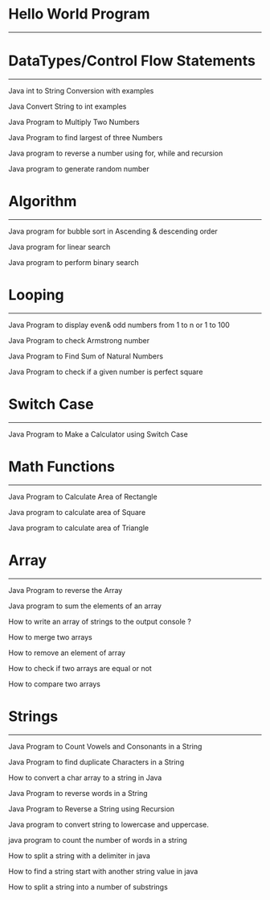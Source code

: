 # Hello World Program
*******************
# DataTypes/Control Flow Statements
*********
Java int to String Conversion with examples

Java Convert String to int examples

Java Program to Multiply Two Numbers

Java Program to find largest of three Numbers

Java program to reverse a number using for, while and recursion

Java program to generate random number
# Algorithm
**********
Java program for bubble sort in Ascending & descending order

Java program for linear search

Java program to perform binary search

# Looping
*******

Java Program to display even& odd numbers from 1 to n or 1 to 100

Java Program to check Armstrong number

Java Program to Find Sum of Natural Numbers

Java Program to check if a given number is perfect square

# Switch Case
***********

Java Program to Make a Calculator using Switch Case

# Math Functions
**************
Java Program to Calculate Area of Rectangle

Java program to calculate area of Square

Java program to calculate area of Triangle

# Array
******
Java Program to reverse the Array

Java program to sum the elements of an array

How to write an array of strings to the output console ?

How to merge two arrays

How to remove an element of array

How to check if two arrays are equal or not

How to compare two arrays
# Strings
********
Java Program to Count Vowels and Consonants in a String

Java Program to find duplicate Characters in a String

How to convert a char array to a string in Java

Java Program to reverse words in a String

Java Program to Reverse a String using Recursion

Java program to convert string to lowercase and uppercase.

java program to count the number of words in a string

How to split a string with a delimiter in java

How to find a string start with another string value in java

How to split a string into a number of substrings
